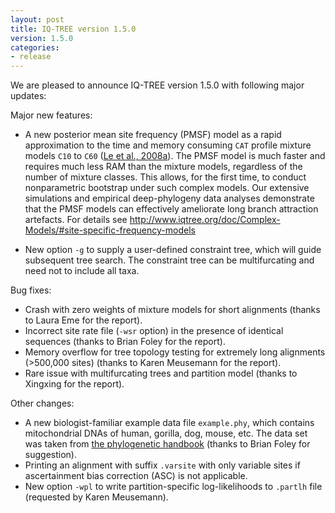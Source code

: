 ```yaml
---
layout: post
title: IQ-TREE version 1.5.0
version: 1.5.0
categories: 
- release
---
```



We are pleased to announce IQ-TREE version 1.5.0 with following major updates:

Major new features:

- A new posterior mean site frequency (PMSF) model as a rapid approximation to the time and memory consuming `CAT` profile mixture models `C10` to `C60` ([Le et al., 2008a]). The PMSF model is much faster and requires much less RAM than the mixture models, regardless of the number of mixture classes. This allows, for the first time, to conduct nonparametric bootstrap under such complex models. Our extensive simulations and empirical deep-phylogeny data analyses demonstrate that the PMSF models can effectively ameliorate long branch attraction artefacts. For details see <http://www.iqtree.org/doc/Complex-Models/#site-specific-frequency-models>

- New option `-g` to supply a user-defined constraint tree, which will guide subsequent tree search. The constraint tree can be multifurcating and need not to include all taxa.

Bug fixes:

- Crash with zero weights of mixture models for short alignments (thanks to Laura Eme for the report).
- Incorrect site rate file (`-wsr` option) in the presence of identical sequences (thanks to Brian Foley for the report).
- Memory overflow for tree topology testing for extremely long alignments (>500,000 sites) (thanks to Karen Meusemann for the report).
- Rare issue with multifurcating trees and partition model (thanks to Xingxing for the report).

Other changes:

- A new biologist-familiar example data file `example.phy`, which contains mitochondrial DNAs of human, gorilla, dog, mouse, etc. The data set was taken from [the phylogenetic handbook](http://www.kuleuven.be/aidslab/phylogenybook/home.html) (thanks to Brian Foley for suggestion).
- Printing an alignment with suffix `.varsite` with only variable sites if ascertainment bias correction (ASC) is not applicable.
- New option `-wpl` to write partition-specific log-likelihoods to `.partlh` file (requested by Karen Meusemann).

[Le et al., 2008a]: http://dx.doi.org/10.1093/bioinformatics/btn445
